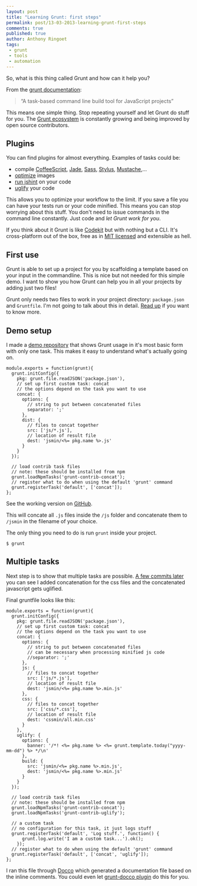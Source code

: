 ```yaml
---
layout: post
title: "Learning Grunt: first steps"
permalink: post/13-03-2013-learning-grunt-first-steps
comments: true
published: true
author: Anthony Ringoet
tags:
 - grunt
 - tools
 - automation
---
```


So, what is this thing called Grunt and how can it help you?

From the [grunt documentation](http://gruntjs.com/):
> “A task-based command line build tool for JavaScript projects”

This means one simple thing. Stop repeating yourself and let Grunt do stuff for you. The [Grunt ecosystem](http://gruntjs.com/plugins) is constantly growing and being improved by open source contributors.


## Plugins

You can find plugins for almost everything. Examples of tasks could be:

- compile [CoffeeScript](https://npmjs.org/package/grunt-contrib-coffee), [Jade](ttps://npmjs.org/package/grunt-contrib-jade), [Sass](https://npmjs.org/package/grunt-contrib-sass), [Stylus](https://npmjs.org/package/grunt-contrib-stylus), [Mustache](https://npmjs.org/package/grunt-mustache),…
- [optimize](https://npmjs.org/package/grunt-imagemin) images
- [run jshint](https://npmjs.org/package/grunt-jshint) on your code
- [uglify](https://npmjs.org/package/grunt-contrib-uglify) your code

This allows you to optimize your workflow to the limit.
If you save a file you can have your tests run or your code minified.
This means you can stop worrying about this stuff. You don't need to issue commands in the command line constantly. Just code and _let Grunt work for you_.

If you think about it Grunt is like [Codekit](http://incident57.com/codekit/) but with nothing but a CLI.
It's cross-platform out of the box, free as in [MIT licensed](https://github.com/gruntjs/grunt/blob/master/LICENSE-MIT) and extensible as hell.

## First use
Grunt is able to set up a project for you by scaffolding a template based on your input in the commandline. This is nice but not needed for this simple demo. I want to show you how Grunt can help you in all your projects by adding just two files!

Grunt only needs two files to work in your project directory: ```package.json``` and ```Gruntfile```.
I'm not going to talk about this in detail. [Read up](http://gruntjs.com/getting-started) if you want to know more.



## Demo setup
I made a [demo repository](https://github.com/knife-io/grunt-demo) that shows Grunt usage in it's most basic form with only one task. This makes it easy to understand what's actually going on.

    module.exports = function(grunt){
      grunt.initConfig({
        pkg: grunt.file.readJSON('package.json'),
        // set up first custom task: concat
        // the options depend on the task you want to use
        concat: {
          options: {
            // string to put between concatenated files
            separator: ';'
          },
          dist: {
            // files to concat together
            src: ['js/*.js'],
            // location of result file
            dest: 'jsmin/<%= pkg.name %>.js'
          }
        }
      });

      // load contrib task files
      // note: these should be installed from npm
      grunt.loadNpmTasks('grunt-contrib-concat');
      // register what to do when using the default 'grunt' command
      grunt.registerTask('default', ['concat']);
    };

See the working version on [GitHub](http://github.com/add-url).

This will concate all `.js` files inside the `/js` folder and concatenate them to `/jsmin` in the filename of your choice.

The only thing you need to do is run `grunt` inside your project.

    $ grunt



## Multiple tasks

Next step is to show that multiple tasks are possible.
[A few commits later](https://github.com/knife-io/grunt-demo/commit/568c704fad895f97dc92f9d06df72180289d5843) you can see I added concatenation for the css files and the concatenated javascript gets uglified.

Final gruntfile looks like this:

    module.exports = function(grunt){
      grunt.initConfig({
        pkg: grunt.file.readJSON('package.json'),
        // set up first custom task: concat
        // the options depend on the task you want to use
        concat: {
          options: {
            // string to put between concatenated files
            // can be necessary when processing minified js code
            //separator: ';'
          },
          js: {
            // files to concat together
            src: ['js/*.js'],
            // location of result file
            dest: 'jsmin/<%= pkg.name %>.min.js'
          },
          css: {
            // files to concat together
            src: ['css/*.css'],
            // location of result file
            dest: 'cssmin/all.min.css'
          }
        },
        uglify: {
          options: {
            banner: '/*! <%= pkg.name %> <%= grunt.template.today("yyyy-mm-dd") %> */\n'
          },
          build: {
            src: 'jsmin/<%= pkg.name %>.min.js',
            dest: 'jsmin/<%= pkg.name %>.min.js'
          }
        }
      });

      // load contrib task files
      // note: these should be installed from npm
      grunt.loadNpmTasks('grunt-contrib-concat');
      grunt.loadNpmTasks('grunt-contrib-uglify');

      // a custom task
      // no configuration for this task, it just logs stuff
      grunt.registerTask('default', 'Log stuff.', function() {
          grunt.log.write('I am a custom task...').ok();
        });
      // register what to do when using the default 'grunt' command
      grunt.registerTask('default', ['concat', 'uglify']);
    };

I ran this file through [Docco](http://jashkenas.github.com/docco/) which generated a documentation file based on the inline comments. You could even let [grunt-docco plugin](https://github.com/DavidSouther/grunt-docco) do this for you.

